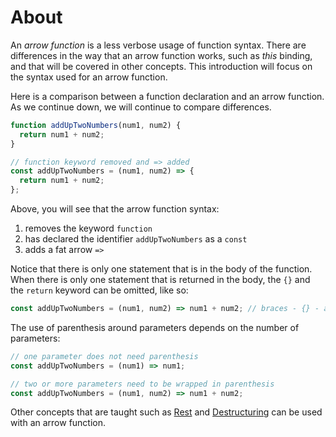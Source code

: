 # About

An _arrow function_ is a less verbose usage of function syntax.
There are differences in the way that an arrow function works, such
as _this_ binding, and that will be covered in other concepts. This
introduction will focus on the syntax used for an arrow function.

Here is a comparison between a function declaration and an arrow
function. As we continue down, we will continue to compare differences.

```javascript
function addUpTwoNumbers(num1, num2) {
  return num1 + num2;
}

// function keyword removed and => added
const addUpTwoNumbers = (num1, num2) => {
  return num1 + num2;
};
```

Above, you will see that the arrow function syntax:

1. removes the keyword `function`
2. has declared the identifier `addUpTwoNumbers` as a `const`
3. adds a fat arrow `=>`

Notice that there is only one statement that is in the body of the
function. When there is only one statement that is returned in the
body, the `{}` and the `return` keyword can be omitted, like so:

```javascript
const addUpTwoNumbers = (num1, num2) => num1 + num2; // braces - {} - and return removed
```

The use of parenthesis around parameters depends on the number of parameters:

```javascript
// one parameter does not need parenthesis
const addUpTwoNumbers = (num1) => num1;

// two or more parameters need to be wrapped in parenthesis
const addUpTwoNumbers = (num1, num2) => num1 + num2;
```

Other concepts that are taught such as [Rest][concept-rest] and
[Destructuring][concept-destructure] can be used with an arrow function.

[concept-rest]: /tracks/javascript/concepts/rest-and-spread
[concept-destructure]: /tracks/javascript/concepts/array-destructuring
